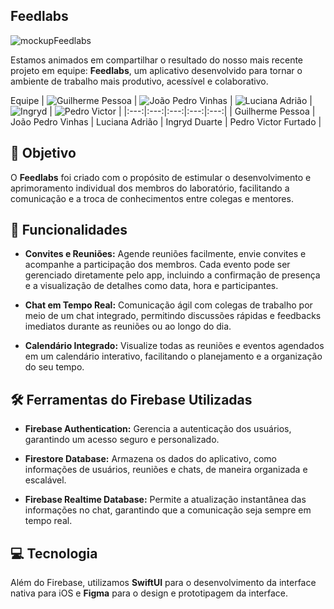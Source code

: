 ## Feedlabs

![mockupFeedlabs](https://github.com/user-attachments/assets/e54448f3-f53b-421d-aa70-0c97a9198ed8)


Estamos animados em compartilhar o resultado do nosso mais recente projeto em equipe: **Feedlabs**, um aplicativo desenvolvido para tornar o ambiente de trabalho mais produtivo, acessível e colaborativo.

Equipe
| ![Guilherme Pessoa](https://media.licdn.com/dms/image/v2/D4D03AQH0HqkU4NlnrA/profile-displayphoto-shrink_100_100/profile-displayphoto-shrink_100_100/0/1698182448545?e=1729728000&v=beta&t=1ed__CI5DrkfzzWNQs-GjapLvM1TewAE5RdxTnL8afs) | ![João Pedro Vinhas](https://media.licdn.com/dms/image/v2/D4D03AQGA8ZRc0SAfqA/profile-displayphoto-shrink_100_100/profile-displayphoto-shrink_100_100/0/1722042597323?e=1729728000&v=beta&t=2k3ui0h15mIZwaqGuUZdxM1c_6MskVr4Ydyv0lOcbPc) | ![Luciana Adrião](https://media.licdn.com/dms/image/v2/D4D03AQEAVmGOOSxk4Q/profile-displayphoto-shrink_100_100/profile-displayphoto-shrink_100_100/0/1702317814440?e=1729728000&v=beta&t=Tvecff2tbpWFjelMEpq8cKh4bKvbBKVP470M1U2NMnw) | ![Ingryd](https://media.licdn.com/dms/image/v2/D4D03AQFQEHXdU_yF8g/profile-displayphoto-shrink_100_100/profile-displayphoto-shrink_100_100/0/1721435990851?e=1729728000&v=beta&t=ilgDs1ZTiyyfyYvZxhBsiy8DRNsDn6gubkIFF17Zuu0) | ![Pedro Victor](https://media.licdn.com/dms/image/v2/D4E03AQHbhgeGf3-F8g/profile-displayphoto-shrink_100_100/profile-displayphoto-shrink_100_100/0/1702009343981?e=1729728000&v=beta&t=pQywY-QU0lXoVpliPS5fFC7Sw_MUcnNKvlH6sdwSRTk) |
|:---:|:---:|:---:|:---:|:---:|
| Guilherme Pessoa | João Pedro Vinhas | Luciana Adrião | Ingryd Duarte | Pedro Victor Furtado |


## 🎯 Objetivo

O **Feedlabs** foi criado com o propósito de estimular o desenvolvimento e aprimoramento individual dos membros do laboratório, facilitando a comunicação e a troca de conhecimentos entre colegas e mentores.

## 💼 Funcionalidades

- **Convites e Reuniões:** Agende reuniões facilmente, envie convites e acompanhe a participação dos membros. Cada evento pode ser gerenciado diretamente pelo app, incluindo a confirmação de presença e a visualização de detalhes como data, hora e participantes.

- **Chat em Tempo Real:** Comunicação ágil com colegas de trabalho por meio de um chat integrado, permitindo discussões rápidas e feedbacks imediatos durante as reuniões ou ao longo do dia.

- **Calendário Integrado:** Visualize todas as reuniões e eventos agendados em um calendário interativo, facilitando o planejamento e a organização do seu tempo.

## 🛠 Ferramentas do Firebase Utilizadas

- **Firebase Authentication:** Gerencia a autenticação dos usuários, garantindo um acesso seguro e personalizado.

- **Firestore Database:** Armazena os dados do aplicativo, como informações de usuários, reuniões e chats, de maneira organizada e escalável.

- **Firebase Realtime Database:** Permite a atualização instantânea das informações no chat, garantindo que a comunicação seja sempre em tempo real.

## 💻 Tecnologia

Além do Firebase, utilizamos **SwiftUI** para o desenvolvimento da interface nativa para iOS e **Figma** para o design e prototipagem da interface.
